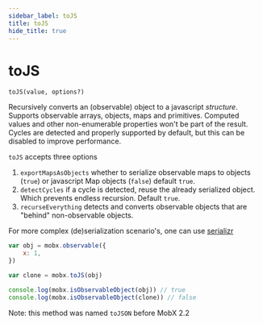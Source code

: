 ```yaml
---
sidebar_label: toJS
title: toJS
hide_title: true
---
```


# toJS

<script async type="text/javascript" src="//cdn.carbonads.com/carbon.js?serve=CEBD4KQ7&placement=mobxjsorg" id="_carbonads_js"></script>

`toJS(value, options?)`

Recursively converts an (observable) object to a javascript _structure_.
Supports observable arrays, objects, maps and primitives.
Computed values and other non-enumerable properties won't be part of the result.
Cycles are detected and properly supported by default, but this can be disabled to improve performance.

`toJS` accepts three options

1. `exportMapsAsObjects` whether to serialize observable maps to objects (`true`) or javascript Map objects (`false`) default `true`.
2. `detectCycles` if a cycle is detected, reuse the already serialized object. Which prevents endless recursion. Default `true`.
3. `recurseEverything` detects and converts observable objects that are "behind" non-observable objects.

For more complex (de)serialization scenario's, one can use [serializr](https://github.com/mobxjs/serializr)

```javascript
var obj = mobx.observable({
    x: 1,
})

var clone = mobx.toJS(obj)

console.log(mobx.isObservableObject(obj)) // true
console.log(mobx.isObservableObject(clone)) // false
```

Note: this method was named `toJSON` before MobX 2.2
